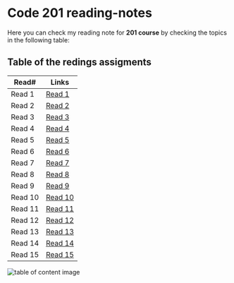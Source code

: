 # Code 201 reading-notes

Here you can check my reading note for **201 course** by checking the topics in the following table:

## Table of the redings assigments 

Read#      |      Links
-----------|-------------
Read 1     |  [Read 1](https://malekhassan.github.io/reading-notes/prep%20work/Class01)
Read 2     |  [Read 2](https://malekhassan.github.io/reading-notes/Class02/Class02)
Read 3     |  [Read 3](https://malekhassan.github.io/reading-notes/Class03/Class03)
Read 4     |  [Read 4](https://malekhassan.github.io/reading-notes/Class04/Class04)
Read 5     |  [Read 5](https://malekhassan.github.io/reading-notes/Class05/Class05)
Read 6     |  [Read 6](https://malekhassan.github.io/reading-notes/Class06/Class06)
Read 7     |  [Read 7](https://malekhassan.github.io/reading-notes/Class07/Class07)
Read 8     |  [Read 8](https://malekhassan.github.io/reading-notes/Class08/Class08)
Read 9     |  [Read 9](https://malekhassan.github.io/reading-notes/Class09/Class09)
Read 10    |  [Read 10](https://malekhassan.github.io/reading-notes/Class10/Class10)
Read 11    |  [Read 11](https://malekhassan.github.io/reading-notes/Class11/Class11)
Read 12    |  [Read 12](https://malekhassan.github.io/reading-notes/Class12/Class12)
Read 13    |  [Read 13](https://malekhassan.github.io/reading-notes/Class13/Class13)
Read 14    |  [Read 14]()
Read 15    |  [Read 15]()

![table of content image](https://notionpress.com/blog/wp-content/uploads/2015/07/table-of-contents1.jpg)